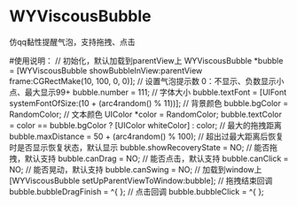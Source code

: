 # WYViscousBubble
仿qq黏性提醒气泡，支持拖拽、点击

#使用说明：
// 初始化，默认加载到parentView上
WYViscousBubble *bubble = [WYViscousBubble showBubbleInView:parentView frame:CGRectMake(10, 100, 0, 0)];
// 设置气泡提示数 0：不显示、负数显示小点、最大显示99+
bubble.number = 111;
// 字体大小
bubble.textFont = [UIFont systemFontOfSize:(10 + (arc4random() % 11))];
// 背景颜色
bubble.bgColor = RandomColor;
// 文本颜色
UIColor *color = RandomColor;
bubble.textColor = color == bubble.bgColor ? [UIColor whiteColor] : color;
// 最大的拖拽距离
bubble.maxDistance = 50 + (arc4random() % 100);
// 超出过最大距离后恢复时是否显示恢复状态，默认显示
bubble.showRecoveryState = NO;
// 能否拖拽，默认支持
bubble.canDrag = NO;
// 能否点击，默认支持
bubble.canClick = NO;
// 能否晃动，默认支持
bubble.canSwing = NO;
// 加载到window上
[WYViscousBubble setUpParentViewToWindow:bubble];
// 拖拽结束回调
bubble.bubbleDragFinish = ^{
};
// 点击回调
bubble.bubbleClick = ^{
};

